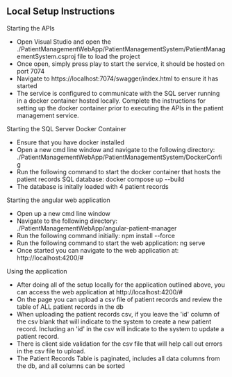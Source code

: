 ## Local Setup Instructions

Starting the APIs
* Open Visual Studio and open the ./PatientManagementWebApp/PatientManagementSystem/PatientManagementSystem.csproj file to load the project
* Once open, simply press play to start the service, it should be hosted on port 7074
* Navigate to https://localhost:7074/swagger/index.html to ensure it has started
* The service is configured to communicate with the SQL server running in a docker container hosted locally. Complete the instructions for setting up the docker container prior to executing the APIs in the patient management service.

Starting the SQL Server Docker Container 
* Ensure that you have docker installed 
* Open a new cmd line window and navigate to the following directory: ./PatientManagementWebApp/PatientManagementSystem/DockerConfig
* Run the following command to start the docker container that hosts the patient records SQL database: docker compose up --build
* The database is initally loaded with 4 patient records

Starting the angular web application
* Open up a new cmd line window
* Navigate to the following directory: ./PatientManagementWebApp/angular-patient-manager
* Run the following command initially: npm install --force
* Run the following command to start the web application: ng serve
* Once started you can navigate to the web application at: http://localhost:4200/#

Using the application
* After doing all of the setup locally for the application outlined above, you can access the web application at http://localhost:4200/#
* On the page you can upload a csv file of patient records and review the table of ALL patient records in the db
* When uploading the patient records csv, if you leave the 'id' column of the csv blank that will indicate to the system to create a new patient record. Including an 'id' in the csv will indicate to the system to update a patient record.
* There is client side validation for the csv file that will help call out errors in the csv file to upload.
* The Patient Records Table is paginated, includes all data columns from the db, and all columns can be sorted 
